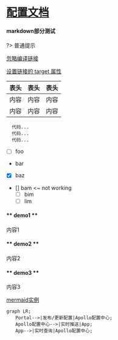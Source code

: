 <!--
 * @version: 1.0.0
 * @Date: 2019-06-21 17:07:09
 * @LastEditTime: 2019-09-26 20:02:43
 -->
# [配置文档](https://docsify.js.org/#/zh-cn/quickstart)

<!-- !>  **{{msg}}** 。 -->
<vuep template="#example"></vuep>

  <script v-pre type="text/x-template" id="example">
  <template>
    <div>{{msg}}</div>
  </template>

  <script>
    module.exports = {
      data() {
        return {
          msg: '使用命令docsify serve docs初始化该文档'
        }
      }
    }
  </script>
</script>

#### markdown部分测试

?> 普通提示

[忽略编译链接](/_page/config/config.md ':ignore')

[设置链接的 target 属性](/_page/config/config.md ':target=_blank')

表头|表头|表头
---|:--:|---:
内容|内容|内容
内容|内容|内容

```
  代码...
  代码...
  代码...
```

- [ ] foo
- bar
- [x] baz
- [] bam <~ not working
  - [ ] bim
  - [ ] lim

<!-- tabs:start -->
#### ** demo1 **
内容1
#### ** demo2 **
内容2
#### ** demo3 **
内容3
<!-- tabs:end -->

[mermaid实例](https://www.cnblogs.com/nanqiang/p/8244309.html)

```mermaid
graph LR;
　　Portal-->|发布/更新配置|Apollo配置中心;
　　Apollo配置中心-->|实时推送|App;
　　App-->|实时查询|Apollo配置中心;
```

<!-- <script>
  new Vue({
    el: '#main',
    data: { msg: '使用命令docsify serve docs初始化该文档' }
  })
</script> -->
